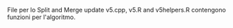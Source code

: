 File per lo Split and Merge update
v5.cpp, v5.R and v5helpers.R contengono funzioni per l'algoritmo.

